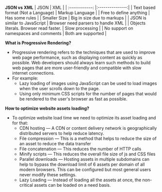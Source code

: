 **JSON vs XML**
| JSON | XML |
| :------------: |:---------------:|
| Text based format (Not a Language) | Markup Language |
| Free to define anything | Has some rules |
| Smaller Size | Big in size due to markups |
| JSON is similar to JavaScript | Browser need parsers to handle XML |
| Objects literals. Browser read faster. | Slow processing |
| No support on namespaces and comments | Both are supported |

**What is Progressive Rendering?**
- Progressive rendering refers to the techniques that are used to improve web page performance, such as displaying content as quickly as possible. Web developers should always learn such methods to build web pages that are more user-friendly and compatible with slow internet connections.
- For example:
    - Lazy loading of images using JavaScript can be used to load images when the user scrolls down to the page.
    - Using only minimum CSS scripts for the number of pages that would be rendered to the user's browser as fast as possible.

**How to optimize website assets loading?**
- To optimize website load time we need to optimize its asset loading and for that:
    - CDN hosting — A CDN or content delivery network is geographically distributed servers to help reduce latency.
    - File compression — This is a method that helps to reduce the size of an asset to reduce the data transfer
    - File concatenation — This reduces the number of HTTP calls
    - Minify scripts — This reduces the overall file size of js and CSS files
    - Parallel downloads — Hosting assets in multiple subdomains can help to bypass the download limit of 6 assets per domain of all modern browsers. This can be configured but most general users never modify these settings.
    - Lazy Loading — Instead of loading all the assets at once, the non-critical assets can be loaded on a need basis.
